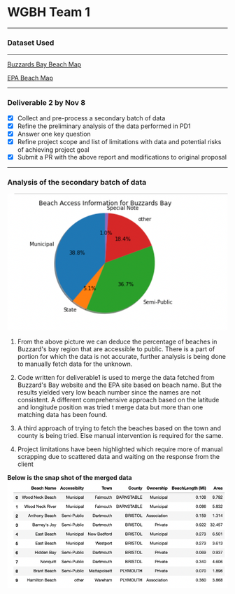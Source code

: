 # WGBH Team 1

---

### Dataset Used

---

[Buzzards Bay Beach Map](https://buzzardsbay.org/enjoy-buzzards-bay/beach-information/)

[EPA Beach Map](https://watersgeo.epa.gov/beacon2/)

---

### Deliverable 2 by Nov 8

- [x] Collect and pre-process a secondary batch of data
- [x] Refine the preliminary analysis of the data performed in PD1
- [x] Answer one key question
- [x] Refine project scope and list of limitations with data and potential risks of achieving project goal
- [x] Submit a PR with the above report and modifications to original proposal

---

### Analysis of the secondary batch of data

![Buzzards Bay](DataAnalysis.png)

1. From the above picture we can deduce the percentage of beaches in Buzzard's bay region that are accessible to public. There is a part of portion for which the data is not accurate, further analysis is being done to manually fetch data for the unknown.

2. Code written for deliverable1 is used to merge the data fetched from Buzzard's Bay website and the EPA site based on beach name. But the results yielded very low beach number since the names are not consistent. A different comprehensive approach based on the latitude and longitude position was tried t merge data but more than one matching data has been found.

3. A third approach of trying to fetch the beaches based on the town and county is being tried. Else manual intervention is required for the same.

4. Project limitations have been highlighted which require more of manual scrapping due to scattered data and waiting on the response from the client

**Below is the snap shot of the merged data**
![Buzzards Bay](MergedData.png)



